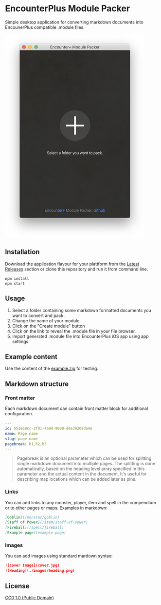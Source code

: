 # EncounterPlus Module Packer

Simple desktop application for converting markdown documents into EncounerPlus compatible .module files.

![screenshot](screenshot.png)

## Installation

Download the application flavour for your plattform from the [Latest Releases](/encounterplus/module-packer/releases/tag/v0.9.0/) section or clone this repository and run it from command line.

```
npm install
npm start
```

## Usage

1. Select a folder containing some markdown formatted documents you want to convert and pack. 
2. Change the name of your module.
3. Click on the "Create module" button
4. Click on the link to reveal the .module file in your file browser.
5. Import generated .module file into EncounterPlus iOS app using app settings.

## Example content

Use the content of the [example.zip](example.zip) for testing.

## Markdown structure

### Front matter

Each markdown document can contain front matter block for additional configuration.

```yaml
---
id: 553e68cc-2f81-4a9d-9008-d0a39269da4e
name: Page name
slug: page-name
pagebreak: h1,h2,h3
---
```

> Pagebreak is an optional parameter which can be used for splitting single markdown document into multiple pages. The splitting is done automatically, based on the heading level array specified in this parameter and the actual content in the document. It's useful for describing map locations which can be added later as pins.

### Links

You can add links to any monster, player, item and spell in the compendium or to other pages or maps. Examples in markdown:

```md
[Goblin](/monster/goblin)
[Staff of Power](/item/staff-of-power)
[Fireball](/spell/fireball)
[Example page](example-page)
```

### Images

You can add images using standard mardown syntax:

```md
![Cover Image](cover.jpg)
![Heading](./images/heading.png)
```

## License

[CC0 1.0 (Public Domain)](LICENSE.md)
